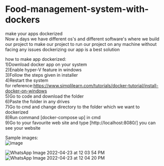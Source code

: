 <head>
  <meta name="google-site-verification" content="cAQJJfP7aEiE_ybVD0LRz-ICBAL-raYPl0f8AQLBLn4" />
  </head>

# Food-management-system-with-dockers
make your apps dockerized<br>
Now a days we have different os's and different software's where we build our project to make our project to run our project on any machine without facing any issues dockerizing our app is a best solution <br>

how to make app dockerized:<br>
1)Download docker app on your system<br>
2)Enable hyper-V feature in windows<br>
3)Follow the steps given in installer <br>
4)Restart the system<br>
for reference:https://www.simplilearn.com/tutorials/docker-tutorial/install-docker-on-windows<br>
5)Go to code and download the folder <br>
6)Paste the folder in any drives<br>
7)Go to cmd and change directory to the folder which we want to dockerized<br>
8)Run command [docker-compose up] in cmd<br>
9)Go to your favourite web site and type [http://localhost:8080/] you can see your website<br>

Sample images:<br>
![image](https://user-images.githubusercontent.com/91529804/165284360-13e658d0-7f1c-41d9-b787-d909023d6dc5.png)
<br>

![WhatsApp Image 2022-04-23 at 12 03 54 PM](https://user-images.githubusercontent.com/91529804/166133132-52f225cd-bbfc-4e65-958c-3e49a49d4f30.jpeg)
<br>
![WhatsApp Image 2022-04-23 at 12 04 20 PM](https://user-images.githubusercontent.com/91529804/166133140-f9325c17-8e36-4edf-a704-29e5b6ece0ea.jpeg)
